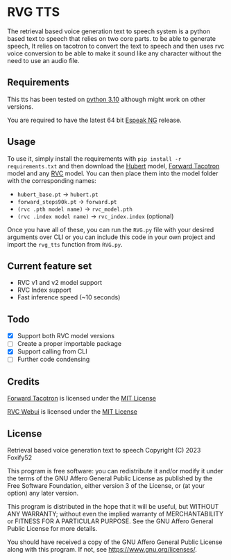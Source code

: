 # RVG TTS
The retrieval based voice generation text to speech system is a python based text to speech that relies on two core parts. to be able to generate speech, It relies on tacotron to convert the text to speech and then uses rvc voice conversion to be able to make it sound like any character without the need to use an audio file.

## Requirements
This tts has been tested on [python 3.10](https://www.python.org/downloads/release/python-31011/) although might work on other versions.

You are required to have the latest 64 bit [Espeak NG](https://github.com/espeak-ng/espeak-ng/releases) release.

## Usage
To use it, simply install the requirements with `pip install -r requirements.txt` and then download the [Hubert](https://huggingface.co/lj1995/VoiceConversionWebUI/resolve/main/hubert_base.pt) model, [Forward Tacotron](https://public-asai-dl-models.s3.eu-central-1.amazonaws.com/ForwardTacotron/forward_step90k.pt) model and any [RVC](https://discord.com/invite/aihub) model.
You can then place them into the model folder with the corresponding names:
- `hubert_base.pt` -> `hubert.pt`
- `forward_steps90k.pt` -> `forward.pt`
- `(rvc .pth model name)` -> `rvc_model.pth`
- `(rvc .index model name)` -> `rvc_index.index` (optional)

Once you have all of these, you can run the `RVG.py` file with your desired arguments over CLI or you can include this code in your own project and import the `rvg_tts` function from `RVG.py`.

## Current feature set
 - RVC v1 and v2 model support
 - RVC Index support
 - Fast inference speed (~10 seconds)

## Todo
 - [X] Support both RVC model versions
 - [ ] Create a proper importable package
 - [X] Support calling from CLI
 - [ ] Further code condensing 

## Credits
[Forward Tacotron](https://github.com/as-ideas/ForwardTacotron) is licensed under the [MIT License](https://github.com/as-ideas/ForwardTacotron/blob/master/LICENSE)

[RVC Webui](https://github.com/RVC-Project/Retrieval-based-Voice-Conversion-WebUI) is licensed under the [MIT License](https://github.com/RVC-Project/Retrieval-based-Voice-Conversion-WebUI/blob/main/LICENSE)

## License
Retrieval based voice generation text to speech
Copyright (C) 2023  Foxify52

This program is free software: you can redistribute it and/or modify
it under the terms of the GNU Affero General Public License as published
by the Free Software Foundation, either version 3 of the License, or
(at your option) any later version.

This program is distributed in the hope that it will be useful,
but WITHOUT ANY WARRANTY; without even the implied warranty of
MERCHANTABILITY or FITNESS FOR A PARTICULAR PURPOSE.  See the
GNU Affero General Public License for more details.

You should have received a copy of the GNU Affero General Public License
along with this program.  If not, see <https://www.gnu.org/licenses/>.